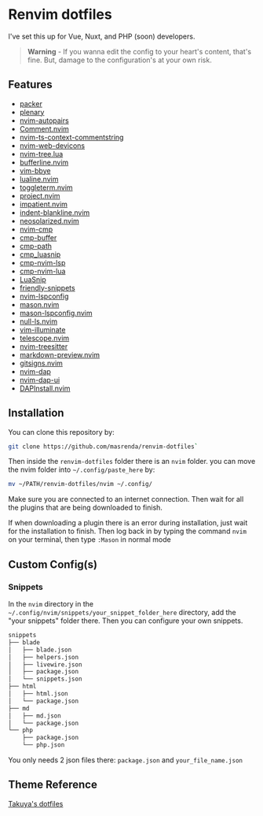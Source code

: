 # Renvim dotfiles

I've set this up for Vue, Nuxt, and PHP (soon) developers.

> **Warning** - If you wanna edit the config to your heart's content, that's fine. But, damage to the configuration's at your own risk.

## Features

*   [packer](https://github.com/wbthomason/packer.nvim)
*   [plenary](https://github.com/nvim-lua/plenary.nvim)
*   [nvim-autopairs](https://github.com/windwp/nvim-autopairs)
*   [Comment.nvim](https://github.com/numToStr/Comment.nvim)
*   [nvim-ts-context-commentstring](https://github.com/JoosepAlviste/nvim-ts-context-commentstring)
*   [nvim-web-devicons](https://github.com/kyazdani42/nvim-web-devicons)
*   [nvim-tree.lua](https://github.com/kyazdani42/nvim-tree.lua)
*   [bufferline.nvim](https://github.com/akinsho/bufferline.nvim)
*   [vim-bbye](https://github.com/moll/vim-bbye)
*   [lualine.nvim](https://github.com/nvim-lualine/lualine.nvim)
*   [toggleterm.nvim](https://github.com/akinsho/toggleterm.nvim)
*   [project.nvim](https://github.com/ahmedkhalf/project.nvim)
*   [impatient.nvim](https://github.com/lewis6991/impatient.nvim)
*   [indent-blankline.nvim](https://github.com/lukas-reineke/indent-blankline.nvim)
*   [neosolarized.nvim](https://github.com/svrana/neosolarized.nvim)
*   [nvim-cmp](https://github.com/hrsh7th/nvim-cmp)
*   [cmp-buffer](https://github.com/hrsh7th/cmp-buffer)
*   [cmp-path](https://github.com/hrsh7th/cmp-path)
*   [cmp\_luasnip](https://github.com/saadparwaiz1/cmp_luasnip)
*   [cmp-nvim-lsp](https://github.com/hrsh7th/cmp-nvim-lsp)
*   [cmp-nvim-lua](https://github.com/hrsh7th/cmp-nvim-lua)
*   [LuaSnip](https://github.com/L3MON4D3/LuaSnip)
*   [friendly-snippets](https://github.com/rafamadriz/friendly-snippets)
*   [nvim-lspconfig](https://github.com/neovim/nvim-lspconfig)
*   [mason.nvim](https://github.com/williamboman/mason.nvim)
*   [mason-lspconfig.nvim](https://github.com/williamboman/mason-lspconfig.nvim)
*   [null-ls.nvim](https://github.com/jose-elias-alvarez/null-ls.nvim)
*   [vim-illuminate](https://github.com/RRethy/vim-illuminate)
*   [telescope.nvim](https://github.com/nvim-telescope/telescope.nvim)
*   [nvim-treesitter](https://github.com/nvim-treesitter/nvim-treesitter)
*   [markdown-preview.nvim](https://github.com/iamcco/markdown-preview.nvim)
*   [gitsigns.nvim](https://github.com/lewis6991/gitsigns.nvim)
*   [nvim-dap](https://github.com/mfussenegger/nvim-dap)
*   [nvim-dap-ui](https://github.com/rcarriga/nvim-dap-ui)
*   [DAPInstall.nvim](https://github.com/ravenxrz/DAPInstall.nvim)


## Installation
You can clone this repository by:
```bash
git clone https://github.com/masrenda/renvim-dotfiles`
```

Then inside the `renvim-dotfiles` folder there is an `nvim` folder. you can move the nvim folder into `~/.config/paste_here` by:

```bash
mv ~/PATH/renvim-dotfiles/nvim ~/.config/
```
Make sure you are connected to an internet connection. Then wait for all the plugins that are being downloaded to finish. 

If when downloading a plugin there is an error during installation, just wait for the installation to finish. Then log back in by typing the command `nvim` on your terminal, then type `:Mason` in normal mode
## Custom Config(s)
### Snippets


In the `nvim`  directory in the `~/.config/nvim/snippets/your_snippet_folder_here` directory, add the "your snippets" folder there. Then you can configure your own snippets.

```bash
snippets
├── blade
│   ├── blade.json
│   ├── helpers.json
│   ├── livewire.json
│   ├── package.json
│   └── snippets.json
├── html
│   ├── html.json
│   └── package.json
├── md
│   ├── md.json
│   └── package.json
└── php
    ├── package.json
    └── php.json
```

You only needs 2 json files there: `package.json` and `your_file_name.json`
## Theme Reference

[Takuya's dotfiles](https://github.com/craftzdog/dotfiles-public)
